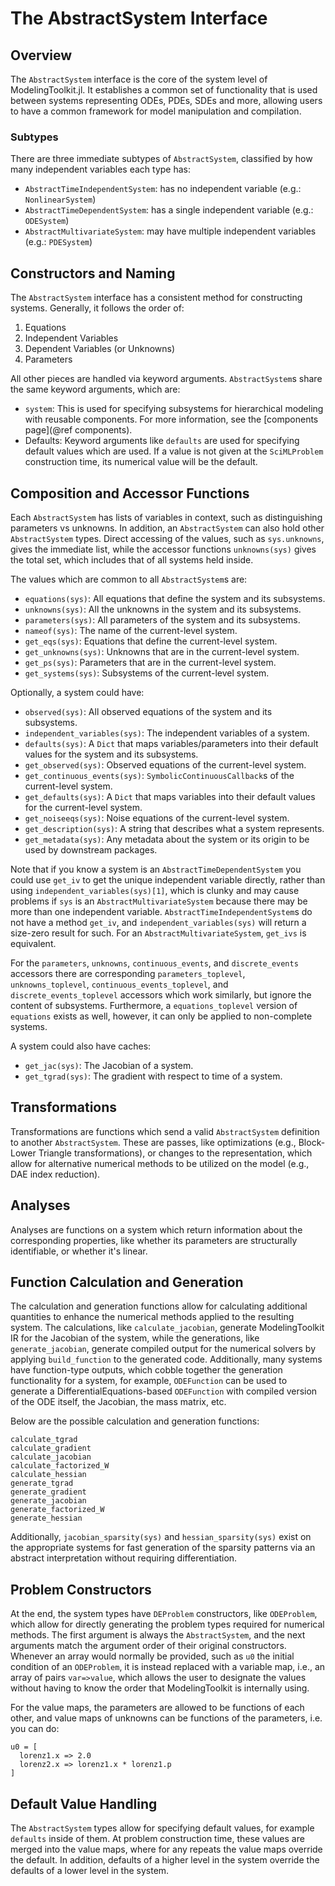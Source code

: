 # The AbstractSystem Interface

## Overview

The `AbstractSystem` interface is the core of the system level of ModelingToolkit.jl.
It establishes a common set of functionality that is used between systems
representing ODEs, PDEs, SDEs and more, allowing users to have a common framework for
model manipulation and compilation.

### Subtypes

There are three immediate subtypes of `AbstractSystem`, classified by how many independent variables each type has:

  - `AbstractTimeIndependentSystem`: has no independent variable (e.g.: `NonlinearSystem`)
  - `AbstractTimeDependentSystem`: has a single independent variable (e.g.: `ODESystem`)
  - `AbstractMultivariateSystem`: may have multiple independent variables (e.g.: `PDESystem`)

## Constructors and Naming

The `AbstractSystem` interface has a consistent method for constructing systems.
Generally, it follows the order of:

 1. Equations
 2. Independent Variables
 3. Dependent Variables (or Unknowns)
 4. Parameters

All other pieces are handled via keyword arguments. `AbstractSystem`s share the
same keyword arguments, which are:

  - `system`: This is used for specifying subsystems for hierarchical modeling with
    reusable components. For more information, see the [components page](@ref components).
  - Defaults: Keyword arguments like `defaults` are used for specifying default
    values which are used. If a value is not given at the `SciMLProblem` construction
    time, its numerical value will be the default.

## Composition and Accessor Functions

Each `AbstractSystem` has lists of variables in context, such as distinguishing
parameters vs unknowns. In addition, an `AbstractSystem` can also hold other
`AbstractSystem` types. Direct accessing of the values, such as `sys.unknowns`,
gives the immediate list, while the accessor functions `unknowns(sys)` gives the
total set, which includes that of all systems held inside.

The values which are common to all `AbstractSystem`s are:

  - `equations(sys)`: All equations that define the system and its subsystems.
  - `unknowns(sys)`: All the unknowns in the system and its subsystems.
  - `parameters(sys)`: All parameters of the system and its subsystems.
  - `nameof(sys)`: The name of the current-level system.
  - `get_eqs(sys)`: Equations that define the current-level system.
  - `get_unknowns(sys)`: Unknowns that are in the current-level system.
  - `get_ps(sys)`: Parameters that are in the current-level system.
  - `get_systems(sys)`: Subsystems of the current-level system.

Optionally, a system could have:

  - `observed(sys)`: All observed equations of the system and its subsystems.
  - `independent_variables(sys)`: The independent variables of a system.
  - `defaults(sys)`: A `Dict` that maps variables/parameters into their default values for the system and its subsystems.
  - `get_observed(sys)`: Observed equations of the current-level system.
  - `get_continuous_events(sys)`: `SymbolicContinuousCallback`s of the current-level system.
  - `get_defaults(sys)`: A `Dict` that maps variables into their default values
    for the current-level system.
  - `get_noiseeqs(sys)`: Noise equations of the current-level system.
  - `get_description(sys)`: A string that describes what a system represents.
  - `get_metadata(sys)`: Any metadata about the system or its origin to be used by downstream packages.

Note that if you know a system is an `AbstractTimeDependentSystem` you could use `get_iv` to get the
unique independent variable directly, rather than using `independent_variables(sys)[1]`, which is clunky and may cause problems if `sys` is an `AbstractMultivariateSystem` because there may be more than one independent variable. `AbstractTimeIndependentSystem`s do not have a method `get_iv`, and `independent_variables(sys)` will return a size-zero result for such. For an `AbstractMultivariateSystem`, `get_ivs` is equivalent.

For the `parameters`, `unknowns`, `continuous_events`, and `discrete_events` accessors there are corresponding `parameters_toplevel`, `unknowns_toplevel`, `continuous_events_toplevel`, and `discrete_events_toplevel` accessors which work similarly, but ignore the content of subsystems. Furthermore, a `equations_toplevel` version of `equations` exists as well, however, it can only be applied to non-complete systems.

A system could also have caches:

  - `get_jac(sys)`: The Jacobian of a system.
  - `get_tgrad(sys)`: The gradient with respect to time of a system.

## Transformations

Transformations are functions which send a valid `AbstractSystem` definition to
another `AbstractSystem`. These are passes, like optimizations (e.g., Block-Lower
Triangle transformations), or changes to the representation, which allow for
alternative numerical methods to be utilized on the model (e.g., DAE index reduction).

## Analyses

Analyses are functions on a system which return information about the corresponding
properties, like whether its parameters are structurally identifiable, or whether
it's linear.

## Function Calculation and Generation

The calculation and generation functions allow for calculating additional
quantities to enhance the numerical methods applied to the resulting system.
The calculations, like `calculate_jacobian`, generate ModelingToolkit IR for
the Jacobian of the system, while the generations, like `generate_jacobian`,
generate compiled output for the numerical solvers by applying `build_function`
to the generated code. Additionally, many systems have function-type outputs,
which cobble together the generation functionality for a system, for example,
`ODEFunction` can be used to generate a DifferentialEquations-based `ODEFunction`
with compiled version of the ODE itself, the Jacobian, the mass matrix, etc.

Below are the possible calculation and generation functions:

```@docs
calculate_tgrad
calculate_gradient
calculate_jacobian
calculate_factorized_W
calculate_hessian
generate_tgrad
generate_gradient
generate_jacobian
generate_factorized_W
generate_hessian
```

Additionally, `jacobian_sparsity(sys)` and `hessian_sparsity(sys)`
exist on the appropriate systems for fast generation of the sparsity
patterns via an abstract interpretation without requiring differentiation.

## Problem Constructors

At the end, the system types have `DEProblem` constructors, like `ODEProblem`,
which allow for directly generating the problem types required for numerical
methods. The first argument is always the `AbstractSystem`, and the next
arguments match the argument order of their original constructors. Whenever an
array would normally be provided, such as `u0` the initial condition of an
`ODEProblem`, it is instead replaced with a variable map, i.e., an array of
pairs `var=>value`, which allows the user to designate the values without having
to know the order that ModelingToolkit is internally using.

For the value maps, the parameters are allowed to be functions of each other,
and value maps of unknowns can be functions of the parameters, i.e. you can do:

```
u0 = [
  lorenz1.x => 2.0
  lorenz2.x => lorenz1.x * lorenz1.p
]
```

## Default Value Handling

The `AbstractSystem` types allow for specifying default values, for example
`defaults` inside of them. At problem construction time, these values are merged
into the value maps, where for any repeats the value maps override the default.
In addition, defaults of a higher level in the system override the defaults of
a lower level in the system.
